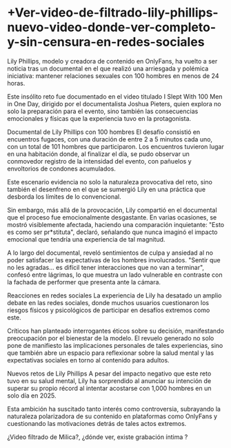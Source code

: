 # +Ver-video-de-filtrado-lily-phillips-nuevo-video-donde-ver-completo-y-sin-censura-en-redes-sociales

Lily Phillips, modelo y creadora de contenido en OnlyFans, ha vuelto a ser noticia tras un documental en el que realizó una arriesgada y polémica iniciativa: mantener relaciones sexuales con 100 hombres en menos de 24 horas.

Este insólito reto fue documentado en el video titulado I Slept With 100 Men in One Day, dirigido por el documentalista Joshua Pieters, quien explora no solo la preparación para el evento, sino también las consecuencias emocionales y físicas que la experiencia tuvo en la protagonista.

Documental de Lily Phillips con 100 hombres
El desafío consistió en encuentros fugaces, con una duración de entre 2 a 5 minutos cada uno, con un total de 101 hombres que participaron. Los encuentros tuvieron lugar en una habitación donde, al finalizar el día, se pudo observar un conmovedor registro de la intensidad del evento, con pañuelos y envoltorios de condones acumulados.

Este escenario evidencia no solo la naturaleza provocativa del reto, sino también el desenfreno en el que se sumergió Lily en una práctica que desborda los límites de lo convencional.

Sin embargo, más allá de la provocación, Lily compartió en el documental que el proceso fue emocionalmente desgastante. En varias ocasiones, se mostró visiblemente afectada, haciendo una comparación inquietante: "Esto es como ser pr*stituta", declaró, señalando que nunca imaginó el impacto emocional que tendría una experiencia de tal magnitud.


A lo largo del documental, reveló sentimientos de culpa y ansiedad al no poder satisfacer las expectativas de los hombres involucrados. "Sentir que no les agradas... es difícil tener interacciones que no van a terminar", confesó entre lágrimas, lo que muestra un lado vulnerable en contraste con la fachada de performer que presenta ante la cámara.


Reacciones en redes sociales
La experiencia de Lily ha desatado un amplio debate en las redes sociales, donde muchos usuarios cuestionaron los riesgos físicos y psicológicos de participar en desafíos extremos como este.

Críticos han planteado interrogantes éticos sobre su decisión, manifestando preocupación por el bienestar de la modelo. El revuelo generado no solo pone de manifiesto las implicaciones personales de tales experiencias, sino que también abre un espacio para reflexionar sobre la salud mental y las expectativas sociales en torno al contenido para adultos.

Nuevos retos de Lily Phillips
A pesar del impacto negativo que este reto tuvo en su salud mental, Lily ha sorprendido al anunciar su intención de superar su propio récord al intentar acostarse con 1,000 hombres en un solo día en 2025.

Esta ambición ha suscitado tanto interés como controversia, subrayando la naturaleza polarizadora de su contenido en plataformas como OnlyFans y cuestionando las motivaciones detrás de tales actos extremos.

¿Video filtrado de Milica?, ¿dónde ver, existe grabación íntima ?
